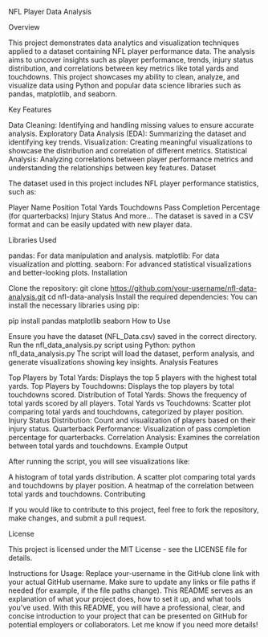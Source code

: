 NFL Player Data Analysis

Overview

This project demonstrates data analytics and visualization techniques applied to a dataset containing NFL player performance data. The analysis aims to uncover insights such as player performance, trends, injury status distribution, and correlations between key metrics like total yards and touchdowns. This project showcases my ability to clean, analyze, and visualize data using Python and popular data science libraries such as pandas, matplotlib, and seaborn.

Key Features

Data Cleaning: Identifying and handling missing values to ensure accurate analysis.
Exploratory Data Analysis (EDA): Summarizing the dataset and identifying key trends.
Visualization: Creating meaningful visualizations to showcase the distribution and correlation of different metrics.
Statistical Analysis: Analyzing correlations between player performance metrics and understanding the relationships between key features.
Dataset

The dataset used in this project includes NFL player performance statistics, such as:

Player Name
Position
Total Yards
Touchdowns
Pass Completion Percentage (for quarterbacks)
Injury Status
And more...
The dataset is saved in a CSV format and can be easily updated with new player data.

Libraries Used

pandas: For data manipulation and analysis.
matplotlib: For data visualization and plotting.
seaborn: For advanced statistical visualizations and better-looking plots.
Installation

Clone the repository:
git clone https://github.com/your-username/nfl-data-analysis.git
cd nfl-data-analysis
Install the required dependencies:
You can install the necessary libraries using pip:

pip install pandas matplotlib seaborn
How to Use

Ensure you have the dataset (NFL_Data.csv) saved in the correct directory.
Run the nfl_data_analysis.py script using Python:
python nfl_data_analysis.py
The script will load the dataset, perform analysis, and generate visualizations showing key insights.
Analysis Features

Top Players by Total Yards: Displays the top 5 players with the highest total yards.
Top Players by Touchdowns: Displays the top players by total touchdowns scored.
Distribution of Total Yards: Shows the frequency of total yards scored by all players.
Total Yards vs Touchdowns: Scatter plot comparing total yards and touchdowns, categorized by player position.
Injury Status Distribution: Count and visualization of players based on their injury status.
Quarterback Performance: Visualization of pass completion percentage for quarterbacks.
Correlation Analysis: Examines the correlation between total yards and touchdowns.
Example Output

After running the script, you will see visualizations like:

A histogram of total yards distribution.
A scatter plot comparing total yards and touchdowns by player position.
A heatmap of the correlation between total yards and touchdowns.
Contributing

If you would like to contribute to this project, feel free to fork the repository, make changes, and submit a pull request.

License

This project is licensed under the MIT License - see the LICENSE file for details.

Instructions for Usage:
Replace your-username in the GitHub clone link with your actual GitHub username.
Make sure to update any links or file paths if needed (for example, if the file paths change).
This README serves as an explanation of what your project does, how to set it up, and what tools you've used.
With this README, you will have a professional, clear, and concise introduction to your project that can be presented on GitHub for potential employers or collaborators. Let me know if you need more details!







